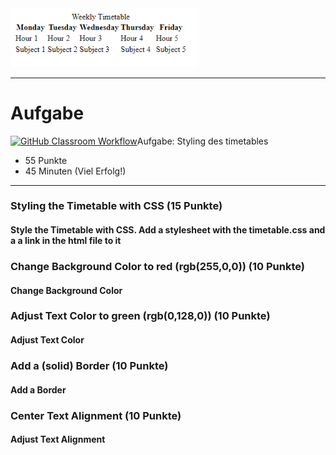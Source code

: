 <img src="timetable.png" alt="[![GitHub Classroom Workflow](https://github.com/GittyBitch/test-timetable-css/actions/workflows/classroom.yml/badge.svg/badge.svg)](https://github.com/GittyBitch/test-timetable-css/actions/workflows/classroom.yml/badge.svg)Aufgabe: Styling des timetables" width="300"/>

---
# Aufgabe
[![GitHub Classroom Workflow](https://github.com/GittyBitch/test-timetable-css/actions/workflows/classroom.yml/badge.svg/badge.svg)](https://github.com/GittyBitch/test-timetable-css/actions/workflows/classroom.yml/badge.svg)Aufgabe: Styling des timetables
* 55 Punkte
* 45 Minuten (Viel Erfolg!)

---
### Styling the Timetable with CSS (15 Punkte)
#### Style the Timetable with CSS. Add a stylesheet with the timetable.css and a a link in the html file to it

### Change Background Color to red (rgb(255,0,0)) (10 Punkte)
#### Change Background Color

### Adjust Text Color to green (rgb(0,128,0)) (10 Punkte)
#### Adjust Text Color

### Add a (solid) Border (10 Punkte)
#### Add a Border

### Center Text Alignment (10 Punkte)
#### Adjust Text Alignment

